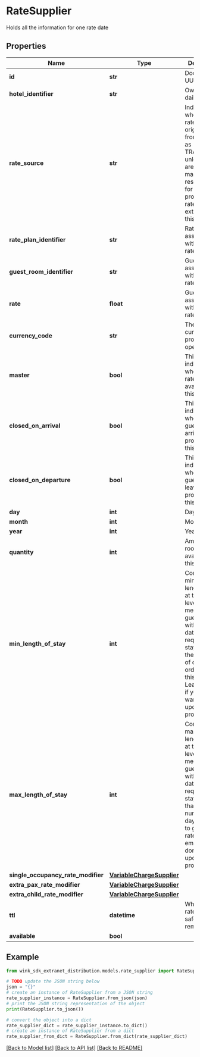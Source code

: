 # RateSupplier

Holds all the information for one rate date

## Properties

Name | Type | Description | Notes
------------ | ------------- | ------------- | -------------
**id** | **str** | Document UUID | [optional] 
**hotel_identifier** | **str** | Owner of daily rate. | 
**rate_source** | **str** | Indicate where this rate originated from. Leave as TRAVELIKO unless you are a channel manager and responsible for the property&#39;s rates externally of this platform. | [default to 'TRAVELIKO']
**rate_plan_identifier** | **str** | Rate plan associated with this daily rate. | 
**guest_room_identifier** | **str** | Guest room associated with this daily rate. | 
**rate** | **float** | Guest room associated with this daily rate. | 
**currency_code** | **str** | The currencyCode property operates in. | 
**master** | **bool** | This flag indicates whether this rate is available for this date. | [default to True]
**closed_on_arrival** | **bool** | This flag indicates whether a guest can arrive at the property on this date. | [default to False]
**closed_on_departure** | **bool** | This flag indicates whether a guest can leave the property on this date. | [default to False]
**day** | **int** | Day of month | [optional] 
**month** | **int** | Month | [optional] 
**year** | **int** | Year | [optional] 
**quantity** | **int** | Amount of rooms available for this date. | [optional] [default to 0]
**min_length_of_stay** | **int** | Control the minimum length of stay at the day-level. This means that a guest arriving within this date range is required to stay at least these number of days in order to get this rate. Leave empty if you don&#39;t want to update this property. | [optional] [default to -1]
**max_length_of_stay** | **int** | Control the maximum length of stay at the day-level. This means that a guest arriving within this date range is required to stay no longer than these number of days in order to get this rate. Leave empty if you don&#39;t want to update this property. | [optional] [default to -1]
**single_occupancy_rate_modifier** | [**VariableChargeSupplier**](VariableChargeSupplier.md) |  | [optional] 
**extra_pax_rate_modifier** | [**VariableChargeSupplier**](VariableChargeSupplier.md) |  | [optional] 
**extra_child_rate_modifier** | [**VariableChargeSupplier**](VariableChargeSupplier.md) |  | [optional] 
**ttl** | **datetime** | When this rate can be safely removed. | 
**available** | **bool** |  | [optional] 

## Example

```python
from wink_sdk_extranet_distribution.models.rate_supplier import RateSupplier

# TODO update the JSON string below
json = "{}"
# create an instance of RateSupplier from a JSON string
rate_supplier_instance = RateSupplier.from_json(json)
# print the JSON string representation of the object
print(RateSupplier.to_json())

# convert the object into a dict
rate_supplier_dict = rate_supplier_instance.to_dict()
# create an instance of RateSupplier from a dict
rate_supplier_from_dict = RateSupplier.from_dict(rate_supplier_dict)
```
[[Back to Model list]](../README.md#documentation-for-models) [[Back to API list]](../README.md#documentation-for-api-endpoints) [[Back to README]](../README.md)



